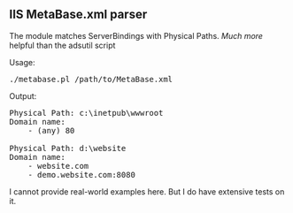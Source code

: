 IIS MetaBase.xml parser
----------------------------

The module matches ServerBindings with Physical Paths. *Much more* helpful than the adsutil script

Usage:
<pre>./metabase.pl /path/to/MetaBase.xml</pre>


Output:
<pre>
Physical Path: c:\inetpub\wwwroot
Domain name:  
    - (any) 80

Physical Path: d:\website
Domain name:  
    - website.com
    - demo.website.com:8080
</pre>

I cannot provide real-world examples here. But I do have extensive tests on it.
